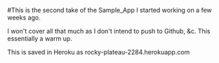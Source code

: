 #This is the second take of the Sample_App I started working on a few weeks ago.

I won't cover all that much as I don't intend to push to Github, &c. This essentially a warm up.

This is saved in Heroku as rocky-plateau-2284.herokuapp.com
